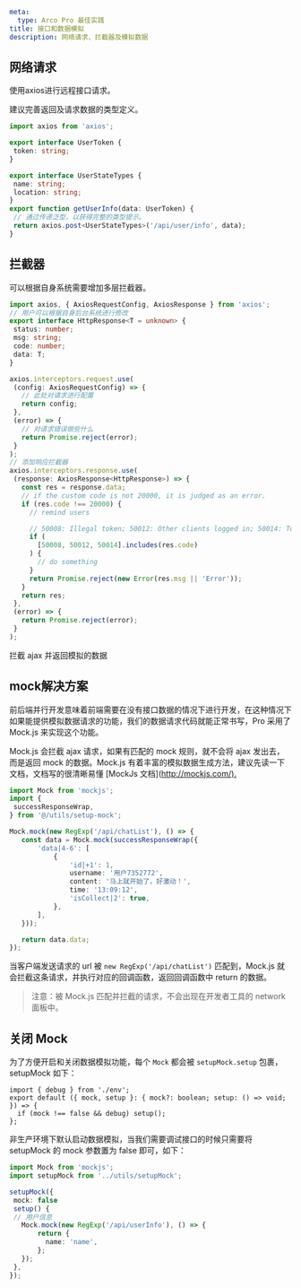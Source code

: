 ```yaml
meta:
  type: Arco Pro 最佳实践
title: 接口和数据模拟
description: 网络请求、拦截器及模拟数据
```

## 网络请求

使用axios进行远程接口请求。

建议完善返回及请求数据的类型定义。

 ```ts
import axios from 'axios';

export interface UserToken {
  token: string;
}

export interface UserStateTypes {
  name: string;
  location: string;
}
export function getUserInfo(data: UserToken) {
  // 通过传递泛型，以获得完整的类型提示。
  return axios.post<UserStateTypes>('/api/user/info', data);
}
```

## 拦截器

可以根据自身系统需要增加多层拦截器。

 ```ts
import axios, { AxiosRequestConfig, AxiosResponse } from 'axios';
// 用户可以根据自身后台系统进行修改
export interface HttpResponse<T = unknown> {
  status: number;
  msg: string;
  code: number;
  data: T;
}

axios.interceptors.request.use(
  (config: AxiosRequestConfig) => {
    // 此处对请求进行配置
    return config;
  },
  (error) => {
    // 对请求错误做些什么
    return Promise.reject(error);
  }
);
// 添加响应拦截器
axios.interceptors.response.use(
  (response: AxiosResponse<HttpResponse>) => {
    const res = response.data;
    // if the custom code is not 20000, it is judged as an error.
    if (res.code !== 20000) {
      // remind users

      // 50008: Illegal token; 50012: Other clients logged in; 50014: Token expired;
      if (
        [50008, 50012, 50014].includes(res.code)
      ) {
        // do something
      }
      return Promise.reject(new Error(res.msg || 'Error'));
    }
    return res;
  },
  (error) => {
    return Promise.reject(error);
  }
);
```

拦截 ajax 并返回模拟的数据

## mock解决方案

前后端并行开发意味着前端需要在没有接口数据的情况下进行开发，在这种情况下如果能提供模拟数据请求的功能，我们的数据请求代码就能正常书写，Pro 采用了 Mock.js 来实现这个功能。

Mock.js 会拦截 ajax 请求，如果有匹配的 mock 规则，就不会将 ajax 发出去，而是返回 mock 的数据。Mock.js 有着丰富的模拟数据生成方法，建议先读一下文档，文档写的很清晰易懂 [MockJs 文档](<http://mockjs.com/).>

 ```ts
import Mock from 'mockjs';
import {
  successResponseWrap,
} from '@/utils/setup-mock';

Mock.mock(new RegExp('/api/chatList'), () => {
    const data = Mock.mock(successResponseWrap({
        'data|4-6': [
            {
                'id|+1': 1,
                username: '用户7352772',
                content: '马上就开始了，好激动！',
                time: '13:09:12',
                'isCollect|2': true,
            },
        ],
    }));

    return data.data;
});
```

当客户端发送请求的 url 被 `new RegExp('/api/chatList')` 匹配到，Mock.js 就会拦截这条请求，并执行对应的回调函数，返回回调函数中 return 的数据。

> 注意：被 Mock.js 匹配并拦截的请求，不会出现在开发者工具的 network 面板中。

## 关闭 Mock

为了方便开启和关闭数据模拟功能，每个 `Mock` 都会被 `setupMock.setup` 包裹，setupMock 如下：

```
import { debug } from './env';
export default ({ mock, setup }: { mock?: boolean; setup: () => void; }) => {
  if (mock !== false && debug) setup();
};
```

非生产环境下默认启动数据模拟，当我们需要调试接口的时候只需要将 setupMock 的 mock 参数置为 false 即可，如下：

 ```ts
import Mock from 'mockjs';
import setupMock from '../utils/setupMock';

setupMock({
  mock: false
  setup() {
  // 用户信息
    Mock.mock(new RegExp('/api/userInfo'), () => {
        return {
          name: 'name',
        };
    });
  },
});
```
